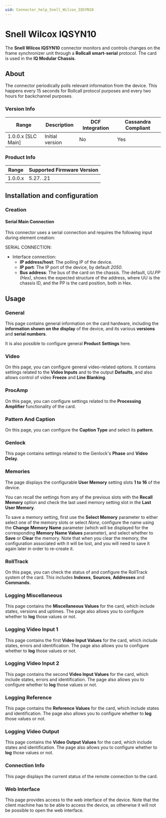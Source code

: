 ```yaml
---
uid: Connector_help_Snell_Wilcox_IQSYN10
---
```


# Snell Wilcox IQSYN10

The **Snell Wilcox IQSYN10** connector monitors and controls changes on the frame synchronizer unit through a **Rollcall smart-serial** protocol. The card is used in the **IQ Modular Chassis**.

## About

The connector periodically polls relevant information from the device. This happens every 15 seconds for Rollcall protocol purposes and every two hours for backchannel purposes.

### Version Info

| Range | Description | DCF Integration | Cassandra Compliant |
|----------------------|-----------------|---------------------|-------------------------|
| 1.0.0.x [SLC Main]   | Initial version | No                  | Yes                     |

### Product Info

| Range | Supported Firmware Version |
|------------------|-----------------------------|
| 1.0.0.x          | 5.27. .21                   |

## Installation and configuration

### Creation

#### Serial Main Connection

This connector uses a serial connection and requires the following input during element creation:

SERIAL CONNECTION:

- Interface connection:
  - **IP address/host**: The polling IP of the device.
  - **IP port**: The IP port of the device, by default *2050*.
  - **Bus address**: The bus of the card on the chassis. The default, *UU.PP (Hex)*, shows the expected structure of the address, where UU is the chassis ID, and the PP is the card position, both in Hex.

## Usage

### General

This page contains general information on the card hardware, including the **information shown on the display** of the device, and its various **versions** and **serial numbers**.

It is also possible to configure general **Product** **Settings** here.

### Video

On this page, you can configure general video-related options. It contains settings related to the **Video Inputs** and to the output **Defaults**, and also allows control of video **Freeze** and **Line Blanking**.

### ProcAmp

On this page, you can configure settings related to the **Processing Amplifier** functionality of the card.

### Pattern And Caption

On this page, you can configure the **Caption Type** and select its **pattern**.

### Genlock

This page contains settings related to the Genlock's **Phase** and **Video** **Delay**.

### Memories

The page displays the configurable **User Memory** setting slots **1 to 16** of the device.

You can recall the settings from any of the previous slots with the **Recall Memory** option and check the last used memory setting slot in the **Last User Memory**.

To save a memory setting, first use the **Select Memory** parameter to either select one of the memory slots or select *None*, configure the name using the **Change Memory Name** parameter (which will be displayed for the corresponding **Memory Name Values** parameter), and select whether to **Save** or **Clear** the memory. Note that when you clear the memory, the configuration associated with it will be lost, and you will need to save it again later in order to re-create it.

### RollTrack

On this page, you can check the status of and configure the RollTrack system of the card. This includes **Indexes**, **Sources**, **Addresses** and **Commands.**

### Logging Miscellaneous

This page contains the **Miscellaneous Values** for the card, which include states, versions and uptimes. The page also allows you to configure whether to **log** those values or not.

### Logging Video Input 1

This page contains the first **Video Input Values** for the card, which include states, errors and identification. The page also allows you to configure whether to **log** those values or not.

### Logging Video Input 2

This page contains the second **Video Input Values** for the card, which include states, errors and identification. The page also allows you to configure whether to **log** those values or not.

### Logging Reference

This page contains the **Reference Values** for the card, which include states and identification. The page also allows you to configure whether to **log** those values or not.

### Logging Video Output

This page contains the **Video Output Values** for the card, which include states and identification. The page also allows you to configure whether to **log** those values or not.

### Connection Info

This page displays the current status of the remote connection to the card.

### Web Interface

This page provides access to the web interface of the device. Note that the client machine has to be able to access the device, as otherwise it will not be possible to open the web interface.
